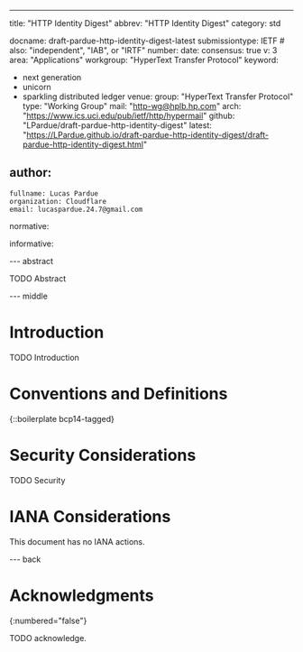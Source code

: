 ---
title: "HTTP Identity Digest"
abbrev: "HTTP Identity Digest"
category: std

docname: draft-pardue-http-identity-digest-latest
submissiontype: IETF  # also: "independent", "IAB", or "IRTF"
number:
date:
consensus: true
v: 3
area: "Applications"
workgroup: "HyperText Transfer Protocol"
keyword:
 - next generation
 - unicorn
 - sparkling distributed ledger
venue:
  group: "HyperText Transfer Protocol"
  type: "Working Group"
  mail: "http-wg@hplb.hp.com"
  arch: "https://www.ics.uci.edu/pub/ietf/http/hypermail"
  github: "LPardue/draft-pardue-http-identity-digest"
  latest: "https://LPardue.github.io/draft-pardue-http-identity-digest/draft-pardue-http-identity-digest.html"

author:
 -
    fullname: Lucas Pardue
    organization: Cloudflare
    email: lucaspardue.24.7@gmail.com

normative:

informative:


--- abstract

TODO Abstract


--- middle

# Introduction

TODO Introduction


# Conventions and Definitions

{::boilerplate bcp14-tagged}


# Security Considerations

TODO Security


# IANA Considerations

This document has no IANA actions.


--- back

# Acknowledgments
{:numbered="false"}

TODO acknowledge.
